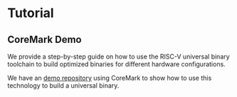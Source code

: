 # Tutorial

## CoreMark Demo

We provide a step-by-step guide on how to use the RISC-V universal binary toolchain to build optimized binaries for different hardware configurations.

We have an [demo repository](https://github.com/cyyself/rv64.zip_demo) using CoreMark to show how to use this technology to build a universal binary.
